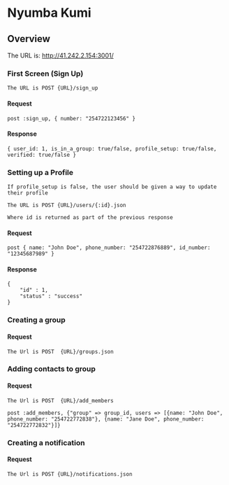 # Nyumba Kumi


## Overview

The URL is: http://41.242.2.154:3001/

### First Screen (Sign Up)
    
    The URL is POST {URL}/sign_up
    
#### Request

    post :sign_up, { number: "254722123456" }


#### Response    

    
    { user_id: 1, is_in_a_group: true/false, profile_setup: true/false, verified: true/false }
    
    

### Setting up a Profile

    If profile_setup is false, the user should be given a way to update their profile

    The URL is POST {URL}/users/{:id}.json

    Where id is returned as part of the previous response

#### Request
    post { name: "John Doe", phone_number: "254722876889", id_number: "12345687989" }

#### Response

    {
        "id" : 1,
        "status" : "success"
    }

### Creating a group
    

#### Request    
    
    The Url is POST  {URL}/groups.json
    

### Adding contacts to group
    
#### Request    
    
    The Url is POST  {URL}/add_members

    post :add_members, {"group" => group_id, users => [{name: "John Doe", phone_number: "254722772838"}, {name: "Jane Doe", phone_number: "254722772832"}]}
    
    
### Creating a notification

#### Request
    
    The Url is POST {URL}/notifications.json
 

